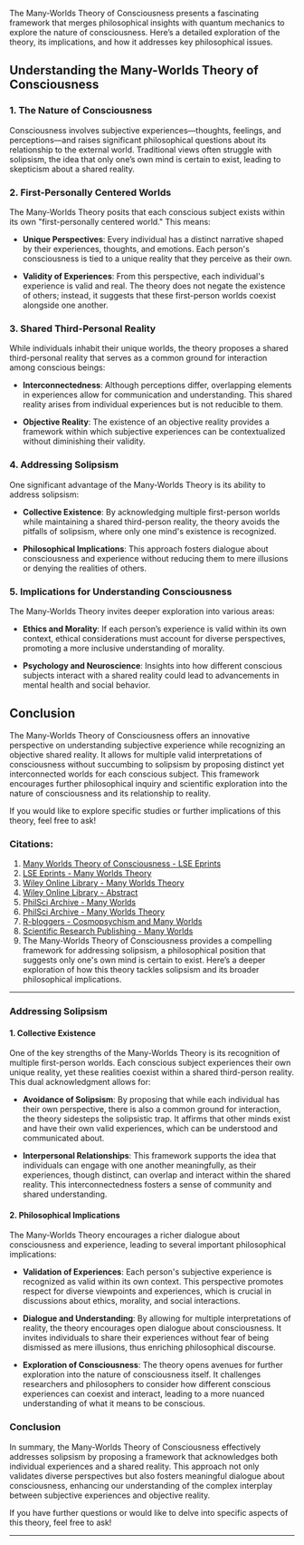 The Many-Worlds Theory of Consciousness presents a fascinating framework that merges philosophical insights with quantum mechanics to explore the nature of consciousness. Here’s a detailed exploration of the theory, its implications, and how it addresses key philosophical issues.

## Understanding the Many-Worlds Theory of Consciousness

### 1. The Nature of Consciousness

Consciousness involves subjective experiences—thoughts, feelings, and perceptions—and raises significant philosophical questions about its relationship to the external world. Traditional views often struggle with solipsism, the idea that only one’s own mind is certain to exist, leading to skepticism about a shared reality.

### 2. First-Personally Centered Worlds

The Many-Worlds Theory posits that each conscious subject exists within its own "first-personally centered world." This means:

- **Unique Perspectives**: Every individual has a distinct narrative shaped by their experiences, thoughts, and emotions. Each person's consciousness is tied to a unique reality that they perceive as their own.
  
- **Validity of Experiences**: From this perspective, each individual's experience is valid and real. The theory does not negate the existence of others; instead, it suggests that these first-person worlds coexist alongside one another.

### 3. Shared Third-Personal Reality

While individuals inhabit their unique worlds, the theory proposes a shared third-personal reality that serves as a common ground for interaction among conscious beings:

- **Interconnectedness**: Although perceptions differ, overlapping elements in experiences allow for communication and understanding. This shared reality arises from individual experiences but is not reducible to them.

- **Objective Reality**: The existence of an objective reality provides a framework within which subjective experiences can be contextualized without diminishing their validity.

### 4. Addressing Solipsism

One significant advantage of the Many-Worlds Theory is its ability to address solipsism:

- **Collective Existence**: By acknowledging multiple first-person worlds while maintaining a shared third-person reality, the theory avoids the pitfalls of solipsism, where only one mind's existence is recognized.

- **Philosophical Implications**: This approach fosters dialogue about consciousness and experience without reducing them to mere illusions or denying the realities of others.

### 5. Implications for Understanding Consciousness

The Many-Worlds Theory invites deeper exploration into various areas:

- **Ethics and Morality**: If each person’s experience is valid within its own context, ethical considerations must account for diverse perspectives, promoting a more inclusive understanding of morality.

- **Psychology and Neuroscience**: Insights into how different conscious subjects interact with a shared reality could lead to advancements in mental health and social behavior.

## Conclusion

The Many-Worlds Theory of Consciousness offers an innovative perspective on understanding subjective experience while recognizing an objective shared reality. It allows for multiple valid interpretations of consciousness without succumbing to solipsism by proposing distinct yet interconnected worlds for each conscious subject. This framework encourages further philosophical inquiry and scientific exploration into the nature of consciousness and its relationship to reality.

If you would like to explore specific studies or further implications of this theory, feel free to ask!

### Citations:
1. [Many Worlds Theory of Consciousness - LSE Eprints](http://eprints.lse.ac.uk/114499/1/Nous_2022_List_The_many_worlds_theory_of_consciousness.pdf)
2. [LSE Eprints - Many Worlds Theory](http://eprints.lse.ac.uk/114499/)
3. [Wiley Online Library - Many Worlds Theory](https://onlinelibrary.wiley.com/doi/10.1111/nous.12408)
4. [Wiley Online Library - Abstract](https://onlinelibrary.wiley.com/doi/abs/10.1111/nous.12408)
5. [PhilSci Archive - Many Worlds](https://philsci-archive.pitt.edu/17014/1/ManyWorlds.pdf)
6. [PhilSci Archive - Many Worlds Theory](http://philsci-archive.pitt.edu/17014/)
7. [R-bloggers - Cosmopsychism and Many Worlds](https://www.r-bloggers.com/2023/04/cosmopsychism-and-the-many-worlds-interpretation-a-monistic-perspective-on-consciousness-and-quantum-mechanics/)
8. [Scientific Research Publishing - Many Worlds](https://www.scirp.org/journal/paperinformation?paperid=128000)
9. The Many-Worlds Theory of Consciousness provides a compelling framework for addressing solipsism, a philosophical position that suggests only one's own mind is certain to exist. Here’s a deeper exploration of how this theory tackles solipsism and its broader philosophical implications.

---    

### Addressing Solipsism

#### 1. Collective Existence

One of the key strengths of the Many-Worlds Theory is its recognition of multiple first-person worlds. Each conscious subject experiences their own unique reality, yet these realities coexist within a shared third-person reality. This dual acknowledgment allows for:

- **Avoidance of Solipsism**: By proposing that while each individual has their own perspective, there is also a common ground for interaction, the theory sidesteps the solipsistic trap. It affirms that other minds exist and have their own valid experiences, which can be understood and communicated about.

- **Interpersonal Relationships**: This framework supports the idea that individuals can engage with one another meaningfully, as their experiences, though distinct, can overlap and interact within the shared reality. This interconnectedness fosters a sense of community and shared understanding.

#### 2. Philosophical Implications

The Many-Worlds Theory encourages a richer dialogue about consciousness and experience, leading to several important philosophical implications:

- **Validation of Experiences**: Each person's subjective experience is recognized as valid within its own context. This perspective promotes respect for diverse viewpoints and experiences, which is crucial in discussions about ethics, morality, and social interactions.

- **Dialogue and Understanding**: By allowing for multiple interpretations of reality, the theory encourages open dialogue about consciousness. It invites individuals to share their experiences without fear of being dismissed as mere illusions, thus enriching philosophical discourse.

- **Exploration of Consciousness**: The theory opens avenues for further exploration into the nature of consciousness itself. It challenges researchers and philosophers to consider how different conscious experiences can coexist and interact, leading to a more nuanced understanding of what it means to be conscious.

### Conclusion

In summary, the Many-Worlds Theory of Consciousness effectively addresses solipsism by proposing a framework that acknowledges both individual experiences and a shared reality. This approach not only validates diverse perspectives but also fosters meaningful dialogue about consciousness, enhancing our understanding of the complex interplay between subjective experiences and objective reality. 

If you have further questions or would like to delve into specific aspects of this theory, feel free to ask!

---  

